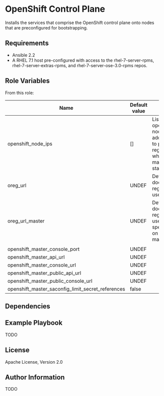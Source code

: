 OpenShift Control Plane
==================================

Installs the services that comprise the OpenShift control plane onto nodes that are preconfigured for
bootstrapping.

Requirements
------------

* Ansible 2.2
* A RHEL 7.1 host pre-configured with access to the rhel-7-server-rpms,
rhel-7-server-extras-rpms, and rhel-7-server-ose-3.0-rpms repos.

Role Variables
--------------

From this role:

| Name                                             | Default value         |                                                                               |
|---------------------------------------------------|-----------------------|-------------------------------------------------------------------------------|
| openshift_node_ips                                | []                    | List of the openshift node ip addresses to pre-register when master starts up |
| oreg_url                                          | UNDEF                 | Default docker registry to use                                                |
| oreg_url_master                                   | UNDEF                 | Default docker registry to use, specifically on the master                    |
|                                                                               |
| openshift_master_console_port                     | UNDEF                 |                                                                               |
| openshift_master_api_url                          | UNDEF                 |                                                                               |
| openshift_master_console_url                      | UNDEF                 |                                                                               |
| openshift_master_public_api_url                   | UNDEF                 |                                                                               |
| openshift_master_public_console_url               | UNDEF                 |                                                                               |
| openshift_master_saconfig_limit_secret_references | false                 |                                                                               |


Dependencies
------------


Example Playbook
----------------

TODO

License
-------

Apache License, Version 2.0

Author Information
------------------

TODO
